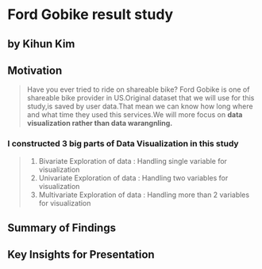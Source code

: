 # Ford Gobike result study
## by Kihun Kim 




## Motivation 

> Have you ever tried to ride on shareable bike? Ford Gobike is one of shareable bike provider in US.Original dataset that we will use for this study,is saved by user data.That mean we can know how long where and what time they used this services.We will more focus on **data visualization rather than data warangnling.**

### I constructed 3 big parts of Data Visualization in this study
> 1. Bivariate Exploration of data :  Handling single variable for visualization
> 2. Univariate Exploration of data : Handling two variables for visualization
> 3. Multivariate Exploration of data : Handling more than 2 variables for visualization

## Summary of Findings

> 


## Key Insights for Presentation

> 
